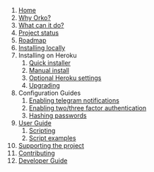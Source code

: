 1. [Home](.)
1. [Why Orko?](Why-Orko)
1. [What can it do?](Example-Use-Cases)
1. [Project status](Project-status)
1. [Roadmap](Roadmap)
1. [Installing locally](Local-installation)
1. Installing on Heroku
    1. [Quick installer](One-click-installation-on-Heroku)
    1. [Manual install](Manual-installation-on-Heroku)
    1. [Optional Heroku settings](Optional-Heroku-settings)
    1. [Upgrading](Upgrading)
1.  Configuration Guides
    1. [Enabling telegram notifications](Telegram-Notifications)
    1. [Enabling two/three factor authentication](Enable-two-factor-authentication)
    1. [Hashing passwords](Hashing-Passwords)
1. [User Guide](User-Guide)
    1. [Scripting](Scripting)
    1. [Script examples](Script-Library)
1. [Supporting the project](Supporting-The-Project)
1. [Contributing](Contributing)
1. [Developer Guide](Developer-guide)
